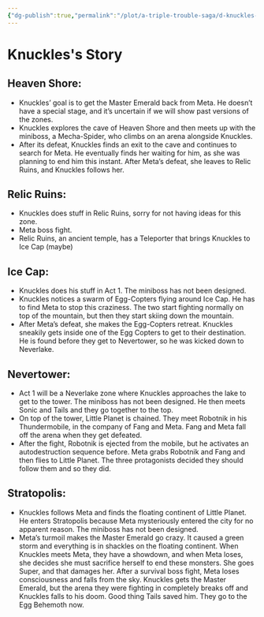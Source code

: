 ```yaml
---
{"dg-publish":true,"permalink":"/plot/a-triple-trouble-saga/d-knuckles-s-story/"}
---
```


# Knuckles's Story

## Heaven Shore:

- Knuckles’ goal is to get the Master Emerald back from Meta. He doesn’t have a special stage, and it’s uncertain if we will show past versions of the zones.
- Knuckles explores the cave of Heaven Shore and then meets up with the miniboss, a Mecha-Spider, who climbs on an arena alongside Knuckles.
- After its defeat, Knuckles finds an exit to the cave and continues to search for Meta. He eventually finds her waiting for him, as she was planning to end him this instant. After Meta’s defeat, she leaves to Relic Ruins, and Knuckles follows her.

## Relic Ruins:

- Knuckles does stuff in Relic Ruins, sorry for not having ideas for this zone.
- Meta boss fight.
- Relic Ruins, an ancient temple, has a Teleporter that brings Knuckles to Ice Cap (maybe)

## Ice Cap:

- Knuckles does his stuff in Act 1. The miniboss has not been designed.
- Knuckles notices a swarm of Egg-Copters flying around Ice Cap. He has to find Meta to stop this craziness. The two start fighting normally on top of the mountain, but then they start skiing down the mountain. 
- After Meta’s defeat, she makes the Egg-Copters retreat. Knuckles sneakily gets inside one of the Egg Copters to get to their destination. He is found before they get to Nevertower, so he was kicked down to Neverlake.

## Nevertower:

- Act 1 will be a Neverlake zone where Knuckles approaches the lake to get to the tower. The miniboss has not been designed. He then meets Sonic and Tails and they go together to the top.
- On top of the tower, Little Planet is chained. They meet Robotnik in his Thundermobile, in the company of Fang and Meta. Fang and Meta fall off the arena when they get defeated.
- After the fight, Robotnik is ejected from the mobile, but he activates an autodestruction sequence before. Meta grabs Robotnik and Fang and then flies to Little Planet. The three protagonists decided they should follow them and so they did.

## Stratopolis:

- Knuckles follows Meta and finds the floating continent of Little Planet. He enters Stratopolis because Meta mysteriously entered the city for no apparent reason. The miniboss has not been designed.
- Meta’s turmoil makes the Master Emerald go crazy. It caused a green storm and everything is in shackles on the floating continent. When Knuckles meets Meta, they have a showdown, and when Meta loses, she decides she must sacrifice herself to end these monsters. She goes Super, and that damages her. After a survival boss fight, Meta loses consciousness and falls from the sky. Knuckles gets the Master Emerald, but the arena they were fighting in completely breaks off and Knuckles falls to his doom. Good thing Tails saved him. They go to the Egg Behemoth now.